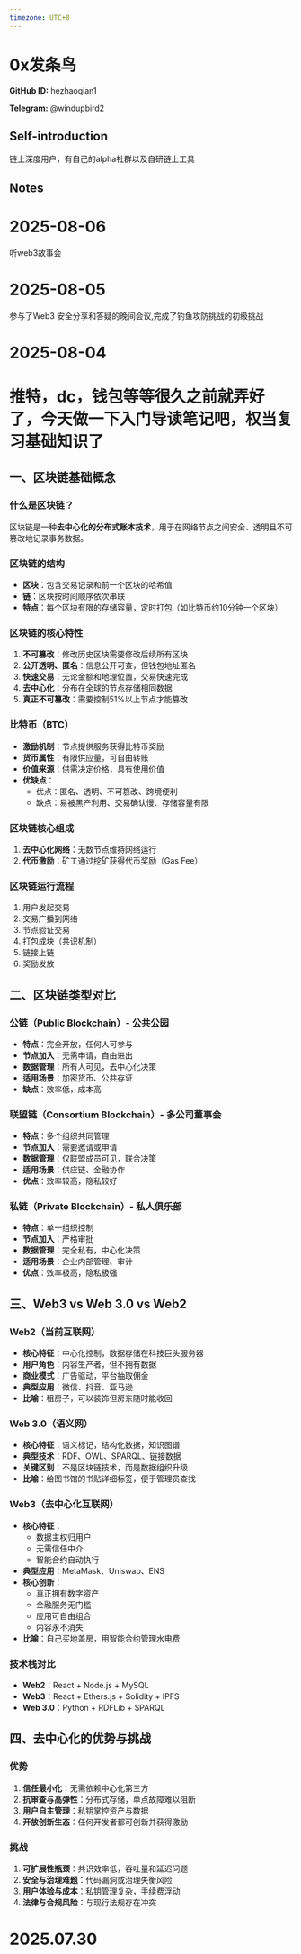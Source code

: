 ```yaml
---
timezone: UTC+8
---
```


# 0x发条鸟

**GitHub ID:** hezhaoqian1

**Telegram:** @windupbird2

## Self-introduction

链上深度用户，有自己的alpha社群以及自研链上工具

## Notes

<!-- Content_START -->
# 2025-08-06

听web3故事会

# 2025-08-05

参与了Web3 安全分享和答疑的晚间会议,完成了钓鱼攻防挑战的初级挑战

# 2025-08-04

# 推特，dc，钱包等等很久之前就弄好了，今天做一下入门导读笔记吧，权当复习基础知识了

## 一、区块链基础概念

### 什么是区块链？
区块链是一种**去中心化的分布式账本技术**，用于在网络节点之间安全、透明且不可篡改地记录事务数据。

### 区块链的结构
- **区块**：包含交易记录和前一个区块的哈希值
- **链**：区块按时间顺序依次串联
- **特点**：每个区块有限的存储容量，定时打包（如比特币约10分钟一个区块）

### 区块链的核心特性
1. **不可篡改**：修改历史区块需要修改后续所有区块
2. **公开透明、匿名**：信息公开可查，但钱包地址匿名
3. **快速交易**：无论金额和地理位置，交易快速完成
4. **去中心化**：分布在全球的节点存储相同数据
5. **真正不可篡改**：需要控制51%以上节点才能篡改

### 比特币（BTC）
- **激励机制**：节点提供服务获得比特币奖励
- **货币属性**：有限供应量，可自由转账
- **价值来源**：供需决定价格，具有使用价值
- **优缺点**：
  - 优点：匿名、透明、不可篡改、跨境便利
  - 缺点：易被黑产利用、交易确认慢、存储容量有限

### 区块链核心组成
1. **去中心化网络**：无数节点维持网络运行
2. **代币激励**：矿工通过挖矿获得代币奖励（Gas Fee）

### 区块链运行流程
1. 用户发起交易
2. 交易广播到网络
3. 节点验证交易
4. 打包成块（共识机制）
5. 链接上链
6. 奖励发放

## 二、区块链类型对比

### 公链（Public Blockchain）- 公共公园
- **特点**：完全开放，任何人可参与
- **节点加入**：无需申请，自由进出
- **数据管理**：所有人可见，去中心化决策
- **适用场景**：加密货币、公共存证
- **缺点**：效率低，成本高

### 联盟链（Consortium Blockchain）- 多公司董事会
- **特点**：多个组织共同管理
- **节点加入**：需要邀请或申请
- **数据管理**：仅联盟成员可见，联合决策
- **适用场景**：供应链、金融协作
- **优点**：效率较高，隐私较好

### 私链（Private Blockchain）- 私人俱乐部
- **特点**：单一组织控制
- **节点加入**：严格审批
- **数据管理**：完全私有，中心化决策
- **适用场景**：企业内部管理、审计
- **优点**：效率极高，隐私极强

## 三、Web3 vs Web 3.0 vs Web2

### Web2（当前互联网）
- **核心特征**：中心化控制，数据存储在科技巨头服务器
- **用户角色**：内容生产者，但不拥有数据
- **商业模式**：广告驱动，平台抽取佣金
- **典型应用**：微信、抖音、亚马逊
- **比喻**：租房子，可以装饰但房东随时能收回

### Web 3.0（语义网）
- **核心特征**：语义标记，结构化数据，知识图谱
- **典型技术**：RDF、OWL、SPARQL、链接数据
- **关键区别**：不是区块链技术，而是数据组织升级
- **比喻**：给图书馆的书贴详细标签，便于管理员查找

### Web3（去中心化互联网）
- **核心特征**：
  - 数据主权归用户
  - 无需信任中介
  - 智能合约自动执行
- **典型应用**：MetaMask、Uniswap、ENS
- **核心创新**：
  - 真正拥有数字资产
  - 金融服务无门槛
  - 应用可自由组合
  - 内容永不消失
- **比喻**：自己买地盖房，用智能合约管理水电费

### 技术栈对比
- **Web2**：React + Node.js + MySQL
- **Web3**：React + Ethers.js + Solidity + IPFS
- **Web 3.0**：Python + RDFLib + SPARQL

## 四、去中心化的优势与挑战

### 优势
1. **信任最小化**：无需依赖中心化第三方
2. **抗审查与高弹性**：分布式存储，单点故障难以阻断
3. **用户自主管理**：私钥掌控资产与数据
4. **开放创新生态**：任何开发者都可创新并获得激励

### 挑战
1. **可扩展性瓶颈**：共识效率低，吞吐量和延迟问题
2. **安全与治理难题**：代码漏洞或治理失衡风险
3. **用户体验与成本**：私钥管理复杂，手续费浮动
4. **法律与合规风险**：与现行法规存在冲突


# 2025.07.30


<!-- Content_END -->
